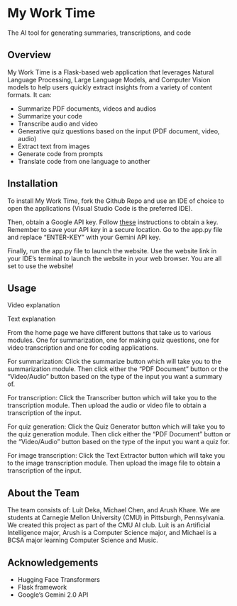 # My Work Time

The AI tool for generating summaries, transcriptions, and code

## Overview

My Work Time is a Flask-based web application that leverages Natural Language Processing, Large Language Models, and Computer Vision models to help users quickly extract insights from a variety of content formats. It can:
- Summarize PDF documents, videos and audios
- Summarize your code
- Transcribe audio and video
- Generative quiz questions based on the input (PDF document, video, audio)
- Extract text from images
- Generate code from prompts
- Translate code from one language to another

## Installation

To install My Work Time, fork the Github Repo and use an IDE of choice to open the applications (Visual Studio Code is the preferred IDE). 

Then, obtain a Google API key. Follow [these](https://ai.google.dev/gemini-api/docs/api-key) instructions to obtain a key. Remember to save your API key in a secure location. Go to the app.py file and replace “ENTER-KEY” with your Gemini API key.

Finally, run the app.py file to launch the website. Use the website link in your IDE’s terminal to launch the website in your web browser. You are all set to use the website!

## Usage

Video explanation

Text explanation

From the home page we have different buttons that take us to various modules. One for summarization, one for making quiz questions, one for video transcription and one for coding applications.

For summarization: Click the summarize button which will take you to the summarization module. Then click either the “PDF Document” button or the “Video/Audio” button based on the type of the input you want a summary of.


For transcription: Click the Transcriber button which will take you to the transcription module. Then upload the audio or video file to obtain a transcription of the input.

For quiz generation: Click the Quiz Generator button which will take you to the quiz generation module. Then click either the “PDF Document” button or the “Video/Audio” button based on the type of the input you want a quiz for.

For image transcription:  Click the Text Extractor button which will take you to the image transcription module. Then upload the image file to obtain a transcription of the input.

## About the Team

The team consists of: Luit Deka, Michael Chen, and Arush Khare. We are students at Carnegie Mellon University (CMU) in Pittsburgh, Pennsylvania. We created this project as part of the CMU AI club. Luit is an Artificial Intelligence major, Arush is a Computer Science major, and Michael is a BCSA major learning Computer Science and Music.	

## Acknowledgements

 * Hugging Face Transformers
 * Flask framework
 * Google’s Gemini 2.0 API

